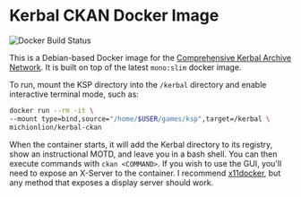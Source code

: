 # Kerbal CKAN Docker Image

![Docker Build Status](https://img.shields.io/docker/build/michionlion/kerbal-ckan)

This is a Debian-based Docker image for the [Comprehensive Kerbal Archive Network](https://github.com/KSP-CKAN/CKAN). It is built on top of the latest `mono:slim` docker image.

To run, mount the KSP directory into the `/kerbal` directory and enable interactive terminal mode, such as:

```bash
docker run --rm -it \
--mount type=bind,source="/home/$USER/games/ksp",target=/kerbal \
michionlion/kerbal-ckan
```

When the container starts, it will add the Kerbal directory to its registry, show an instructional MOTD, and leave you in a bash shell. You can then execute commands with `ckan <COMMAND>`. If you wish to use the GUI, you'll need to expose an X-Server to the container. I recommend [x11docker](https://github.com/mviereck/x11docker), but any method that exposes a display server should work.
